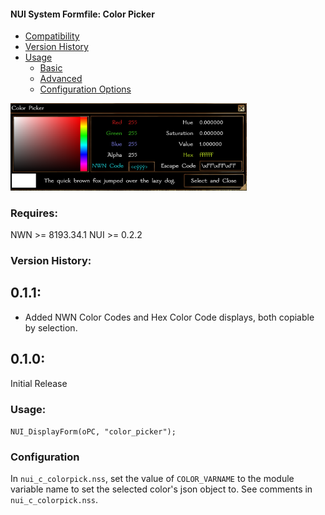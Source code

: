 #### **NUI System Formfile: Color Picker**

- [Compatibility](#compatibility)
- [Version History](#version-history)
- [Usage](#usage)
    - [Basic](#basic)
    - [Advanced](#advanced)
    - [Configuration Options](#configuration)

<img src="../../.images/color_picker.png"  width="75%" height="75%">

### Requires:

NWN >= 8193.34.1
NUI >= 0.2.2

### Version History:

## 0.1.1:
- Added NWN Color Codes and Hex Color Code displays, both copiable by selection.

## 0.1.0:

Initial Release

### Usage:

`NUI_DisplayForm(oPC, "color_picker");`

### Configuration

In `nui_c_colorpick.nss`, set the value of `COLOR_VARNAME` to the module variable name to set the selected color's json object to.  See comments in `nui_c_colorpick.nss`.
